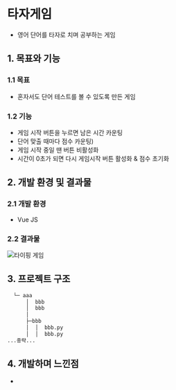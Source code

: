 # 타자게임
- 영어 단어를 타자로 치며 공부하는 게임

## 1. 목표와 기능
### 1.1 목표
- 혼자서도 단어 테스트를 볼 수 있도록 만든 게임

### 1.2 기능
- 게임 시작 버튼을 누르면 남은 시간 카운팅
- 단어 맞출 때마다 점수 카운팅)
- 게임 시작 중일 땐 버튼 비활성화
- 시간이 0초가 되면 다시 게임시작 버튼 활성화 & 점수 초기화

## 2. 개발 환경 및 결과물
### 2.1 개발 환경
- Vue JS

### 2.2 결과물
![타이핑 게임](https://user-images.githubusercontent.com/85085844/137415023-a8083f29-4ec8-4021-a84a-ccce2ef7dc9e.gif)

## 3. 프로젝트 구조
```bash
  └─ aaa
      │  bbb
      │  bbb
      │  
      ├─bbb
      │  │  bbb.py
      │  │  bbb.py
...중략...
```

## 4. 개발하며 느낀점
- 
